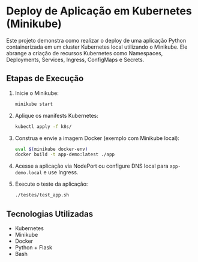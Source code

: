 # Deploy de Aplicação em Kubernetes (Minikube)

Este projeto demonstra como realizar o deploy de uma aplicação Python containerizada em um cluster Kubernetes local utilizando o Minikube. Ele abrange a criação de recursos Kubernetes como Namespaces, Deployments, Services, Ingress, ConfigMaps e Secrets.
## Etapas de Execução

1. Inicie o Minikube:
   ```bash
   minikube start
   ```

2. Aplique os manifests Kubernetes:
   ```bash
   kubectl apply -f k8s/
   ```

3. Construa e envie a imagem Docker (exemplo com Minikube local):
   ```bash
   eval $(minikube docker-env)
   docker build -t app-demo:latest ./app
   ```

4. Acesse a aplicação via NodePort ou configure DNS local para `app-demo.local` e use Ingress.

5. Execute o teste da aplicação:
   ```bash
   ./testes/test_app.sh
   ```

## Tecnologias Utilizadas

- Kubernetes
- Minikube
- Docker
- Python + Flask
- Bash

